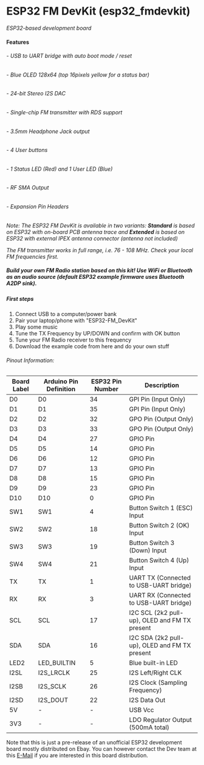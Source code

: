 # ESP32 FM DevKit (esp32_fmdevkit)
*ESP32-based development board*

#### Features
###### - USB to UART bridge with auto boot mode / reset
###### - Blue OLED 128x64 (top 16pixels yellow for a status bar) 
###### - 24-bit Stereo I2S DAC
###### - Single-chip FM transmitter with RDS support
###### - 3.5mm Headphone Jack output
###### - 4 User buttons
###### - 1 Status LED (Red) and 1 User LED (Blue)
###### - RF SMA Output
###### - Expansion Pin Headers

*Note: The ESP32 FM DevKit is available in two variants: **Standard** is based on ESP32 with on-board PCB antenna trace and **Extended** is based on ESP32 with external IPEX antenna connector (antenna not included)*

*The FM transmitter works in full range, i.e. 76 - 108 MHz. Check your local FM frequencies first.*

##### Build your own FM Radio station based on this kit! Use WiFi or Bluetooth as an audio source (default ESP32 example firmware uses Bluetooth A2DP sink). 

##### First steps

1) Connect USB to a computer/power bank
2) Pair your laptop/phone with "ESP32-FM_DevKit"
3) Play some music
4) Tune the TX Frequency by UP/DOWN and confirm with OK button
5) Tune your FM Radio receiver to this frequency
6) Download the example code from here and do your own stuff

###### Pinout Information:

|  Board Label | Arduino Pin Definition | ESP32 Pin Number |  Description | 
| ------------ | ------------ | ------------ | ------------ |
| D0 | D0 | 34 | GPI Pin (Input Only) |
| D1 | D1 | 35 | GPI Pin (Input Only) |
| D2 | D2 | 32 | GPO Pin (Output Only) |
| D3 | D3 | 33 | GPO Pin (Output Only) |
| D4 | D4 | 27 | GPIO Pin |
| D5 | D5 | 14 | GPIO Pin |
| D6 | D6 | 12 | GPIO Pin |
| D7 | D7 | 13 | GPIO Pin |
| D8 | D8 | 15 | GPIO Pin |
| D9 | D9 | 23 | GPIO Pin |
| D10 | D10 | 0 | GPIO Pin |
| SW1 | SW1 | 4 | Button Switch 1 (ESC) Input |
| SW2 | SW2 | 18 | Button Switch 2 (OK) Input |
| SW3 | SW3 | 19 | Button Switch 3 (Down) Input |
| SW4 | SW4 | 21 | Button Switch 4 (Up) Input |
| TX | TX | 1 | UART TX (Connected to USB-UART bridge) |
| RX | RX | 3 | UART RX (Connected to USB-UART bridge) |
| SCL | SCL | 17 | I2C SCL (2k2 pull-up), OLED and FM TX present |
| SDA | SDA | 16 | I2C SDA (2k2 pull-up), OLED and FM TX present |
| LED2 | LED_BUILTIN | 5 | Blue built-in LED |
| I2SL | I2S_LRCLK | 25 | I2S Left/Right CLK |
| I2SB | I2S_SCLK | 26 | I2S Clock (Sampling Frequency) |
| I2SD | I2S_DOUT | 22 | I2S Data Out |
| 5V | - | - | USB Vcc |
| 3V3 | - | - | LDO Regulator Output (500mA total) |


Note that this is just a pre-release of an unofficial ESP32 development board mostly distributed on Ebay. You can however contact the Dev team at this [E-Mail](mailto:kfeksa2@gmail.com "E-Mail") if you are interested in this board distribution.
